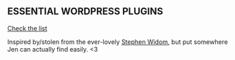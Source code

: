 ## ESSENTIAL WORDPRESS PLUGINS
[Check the list](https://github.com/jenniferbhampton/essential-wordpress-plugins/wiki)

Inspired by/stolen from the ever-lovely [Stephen Widom](https://github.com/StephenWidom), but put somewhere Jen can actually find easily. <3
